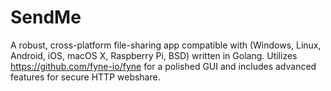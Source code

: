 # SendMe
A robust, cross-platform file-sharing app compatible with (Windows, Linux, Android, iOS, macOS X, Raspberry Pi, BSD) written in Golang. Utilizes https://github.com/fyne-io/fyne for a polished GUI and includes advanced features for secure HTTP webshare.
